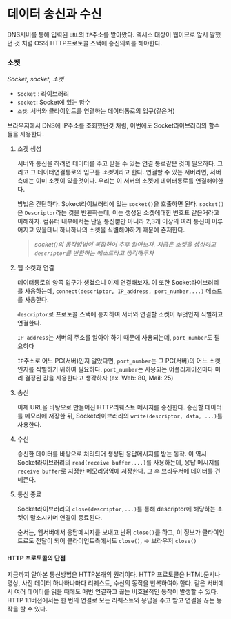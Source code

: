 # 데이터 송신과 수신

DNS서버를 통해 입력된 `URL`의 `IP`주소를 받아왔다. 엑세스 대상이 웹이므로 앞서 말했던 것 처럼 OS의 HTTP프로토콜 스택에 송신의뢰를 해야한다. 

### 소켓

*Socket, socket, 소켓* 

- `Socket` : 라이브러리
- `socket`: Socket에 있는 함수
- `소켓`: 서버와 클라이언트를 연결하는 데이터통로의 입구(같은거)

브라우저에서 DNS에 IP주소를 조회했던것 처럼, 이번에도 Socket라이브러리의 함수들을 사용한다.

1. 소켓 생성

   서버와 통신을 하려면 데이터를 주고 받을 수 있는 연결 통로같은 것이 필요하다. 그리고 그 데이터연결통로의 입구를 *소켓*이라고 한다. 연결할 수 있는 서버라면, 서버측에는 이미 소켓이 있을것이다. 우리는 이 서버의 소켓에 데이터통로를 연결해야한다.

   방법은 간단하다. Sokect라이브러리에 있는 `socket()`을 호출하면 된다. `socket()`은 `Descriptor`라는 것을 반환하는데, 이는 생성된 소켓에대한 번호표 같은거라고 이해하자. 컴퓨터 내부에서는 단일 통신뿐만 아니라 2,3개 이상의 여러 통신이 이루어지고 있을테니 하나하나의 소켓을 식별해야하기 때문에 존재한다.

   > *socket()의 동작방법이 복잡하여 추후 알아보자. 지금은 소켓을 생성하고 `descriptor`를 반환하는 메소드라고 생각해두자*

   

2. 웹 소켓과 연결

   데이터통로의 양쪽 입구가 생겼으니 이제 연결해보자. 이 또한 Socket라이브러리를 사용하는데, `connect(descriptor, IP_address, port_number,...)` 메소드를 사용한다. 

   `descriptor`로 프로토콜 스택에 통지하여 서버와 연결할 소켓이 무엇인지 식별하고 연결한다.
   
   `IP address`는 서버의 주소를 알아야 하기 때문에 사용되는데, `port_number`도 필요하다
   
   `IP`주소로 어느 PC(서버)인지 알았다면, `port_number`는 그 PC(서버)의 어느 소켓인지를 식별하기 위하여 필요하다. `port_number`는 사용되는 어플리케이션마다 미리 결정된 값을 사용한다고 생각하자 (ex. Web: 80, Mail: 25)
   
   
   
3. 송신

   이제 URL을 바탕으로 만들어진 HTTP리퀘스트 메시지를 송신한다. 송신할 데이터를 메모리에 저장한 뒤, Socket라이브러리의 `write(descriptor, data, ...)`를 사용한다. 

   

4. 수신

   송신한 데이터를 바탕으로 처리되어 생성된 응답메시지를 받는 동작. 이 역시 Socket라이브러리의 `read(receive buffer,...)`를 사용하는데, 응답 메시지를 `receive buffer`로 지정한 메모리영역에 저장한다. 그 후 브라우저에 데이터를 건네준다.

   

5. 통신 종료

   Socket라이브러리의 `close(descriptor,...)`를 통해 descriptor에 해당하는 소켓이 말소시키며 연결이 종료된다. 

   순서는, 웹서버에서 응답메시지를 보내고 난뒤 `close()`를 하고, 이 정보가 클라이언트로도 전달이 되어 클라이언트측에서도 `close()`, -> 브라우저 `close()`



#### HTTP 프로토콜의 단점

지금까지 알아본 통신방법은 HTTP본래의 원리이다. HTTP 프로토콜은 HTML문서나 영상, 사진 데이터 하나하나마다 리퀘스트, 수신의 동작을 반복하여야 한다. 같은 서버에서 여러 데이터를 읽을 때에도 매번 연결하고 끊는 비효율적인 동작이 발생할 수 있다. HTTP 1.1버전에서는 한 번의 연결로 모든 리퀘스트와 응답을 주고 받고 연결을 끊는 동작을 할 수 있다. 


